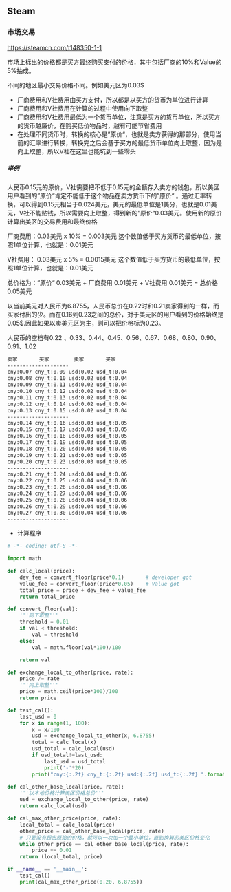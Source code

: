 ## Steam 

### 市场交易

https://steamcn.com/t148350-1-1

市场上标出的价格都是买方最终购买支付的价格，其中包括厂商的10%和Value的5%抽成。

不同的地区最小交易价格不同。例如美元区为0.03$

- 厂商费用和V社费用由买方支付，所以都是以买方的货币为单位进行计算
- 厂商费用和V社费用在计算的过程中使用向下取整
- 厂商费用和V社费用最低为一个货币单位，注意是买方的货币单位，所以买方的货币越廉价，在购买低价物品时，越有可能节省费用
- 在处理不同货币时，转换的核心是”原价“，也就是卖方获得的那部分，使用当前的汇率进行转换，转换完之后会基于买方的最低货币单位向上取整，因为是向上取整，所以V社在这里也能坑到一些零头

##### 举例

人民币0.15元的原价，V社需要把不低于0.15元的金额存入卖方的钱包，所以美区用户看到的”原价“肯定不能低于这个物品在卖方货币下的”原价“ 。通过汇率转换，可以得到0.15元相当于0.024美元，美元的最低单位是1美分，也就是0.01美元，V社不能贴钱，所以需要向上取整，得到新的”原价“0.03美元。使用新的原价计算出美区的交易费用和最终价格 

厂商费用：0.03美元 x 10% = 0.003美元 这个数值低于买方货币的最低单位，按照1单位计算，也就是：0.01美元 

V社费用： 0.03美元 x 5% = 0.0015美元 这个数值低于买方货币的最低单位，按照1单位计算，也就是：0.01美元 

总价格为：”原价“ 0.03美元 + 厂商费用 0.01美元 + V社费用 0.01美元 = 总价格 0.05美元 



以当前美元对人民币为6.8755，人民币总价在0.22时和0.21卖家得到的一样，而买家付出的少。而在0.16到0.23之间的总价，对于美元区的用户看到的价格始终是0.05$.因此如果以卖美元区为主，则可以把价格标为0.23。

人民币的空档有0.22 、0.33、0.44、0.45、0.56、0.67、0.68、0.80、0.90、0.91、1.02

```bat
卖家       买家        卖家       买家
--------------------
cny:0.07 cny_t:0.09 usd:0.02 usd_t:0.04 
cny:0.08 cny_t:0.10 usd:0.02 usd_t:0.04 
cny:0.09 cny_t:0.11 usd:0.02 usd_t:0.04 
cny:0.10 cny_t:0.12 usd:0.02 usd_t:0.04 
cny:0.11 cny_t:0.13 usd:0.02 usd_t:0.04 
cny:0.12 cny_t:0.14 usd:0.02 usd_t:0.04 
cny:0.13 cny_t:0.15 usd:0.02 usd_t:0.04 
--------------------
cny:0.14 cny_t:0.16 usd:0.03 usd_t:0.05 
cny:0.15 cny_t:0.17 usd:0.03 usd_t:0.05 
cny:0.16 cny_t:0.18 usd:0.03 usd_t:0.05 
cny:0.17 cny_t:0.19 usd:0.03 usd_t:0.05 
cny:0.18 cny_t:0.20 usd:0.03 usd_t:0.05 
cny:0.19 cny_t:0.21 usd:0.03 usd_t:0.05 
cny:0.20 cny_t:0.23 usd:0.03 usd_t:0.05 
--------------------
cny:0.21 cny_t:0.24 usd:0.04 usd_t:0.06 
cny:0.22 cny_t:0.25 usd:0.04 usd_t:0.06 
cny:0.23 cny_t:0.26 usd:0.04 usd_t:0.06 
cny:0.24 cny_t:0.27 usd:0.04 usd_t:0.06 
cny:0.25 cny_t:0.28 usd:0.04 usd_t:0.06 
cny:0.26 cny_t:0.29 usd:0.04 usd_t:0.06 
cny:0.27 cny_t:0.30 usd:0.04 usd_t:0.06 
--------------------
```

* 计算程序

```python
# -*- coding: utf-8 -*-

import math

def calc_local(price):
    dev_fee = convert_floor(price*0.1)       # developer got
    value_fee = convert_floor(price*0.05)    # Value got
    total_price = price + dev_fee + value_fee
    return total_price

def convert_floor(val):
    '''向下取整'''
    threshold = 0.01
    if val < threshold:
        val = threshold
    else:
        val = math.floor(val*100)/100

    return val

def exchange_local_to_other(price, rate):
    price /= rate
    '''向上取整'''
    price = math.ceil(price*100)/100
    return price

def test_cal():
    last_usd = 0
    for x in range(1, 100):
        x = x/100
        usd = exchange_local_to_other(x, 6.8755)
        total = calc_local(x)
        usd_total = calc_local(usd)
        if usd_total!=last_usd:
            last_usd = usd_total
            print('-'*20)
        print("cny:{:.2f} cny_t:{:.2f} usd:{:.2f} usd_t:{:.2f} ".format(x, total, usd, usd_total))

def cal_other_base_local(price, rate):
    '''以本地价格计算美区价格总价'''
    usd = exchange_local_to_other(price, rate)
    return calc_local(usd)

def cal_max_other_price(price, rate):
    local_total = calc_local(price)
    other_price = cal_other_base_local(price, rate)
    # 只要没有超出原始的价格，就可以一次加一个最小单位，直到换算的美区价格变化
    while other_price == cal_other_base_local(price, rate):
        price += 0.01
    return (local_total, price)

if __name__ == '__main__':
    test_cal()
    print(cal_max_other_price(0.20, 6.8755))
```

